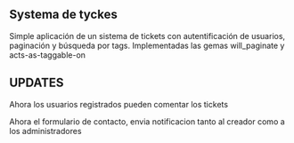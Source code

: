 Systema de tyckes
-----------------


Simple aplicación de un sistema de tickets con autentificación de usuarios, paginación y búsqueda por tags.
Implementadas las gemas will_paginate y acts-as-taggable-on



UPDATES
-------

Ahora los usuarios registrados pueden comentar los tickets

Ahora el formulario de contacto, envia notificacion tanto al creador como a los administradores